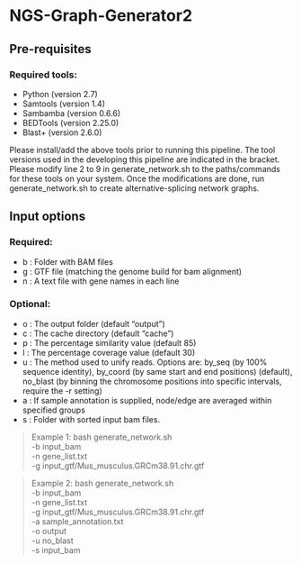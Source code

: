 # NGS-Graph-Generator2
## Pre-requisites
### Required tools:
- Python (version 2.7)
- Samtools (version 1.4)
- Sambamba (version 0.6.6)
- BEDTools (version 2.25.0)
- Blast+ (version 2.6.0)

Please install/add the above tools prior to running this pipeline. The tool versions used in the developing this pipeline are indicated in the bracket. Please modify line 2 to 9 in generate_network.sh to the paths/commands for these tools on your system. Once the modifications are done, run generate_network.sh to create alternative-splicing network graphs.

## Input options
### Required:
- b	: 	Folder with BAM files 
- g	: 	GTF file (matching the genome build for bam alignment)
- n 	: 	A text file with gene names in each line

### Optional:
- o	: 	The output folder (default “output”)
- c	: 	The cache directory (default “cache”)
- p	: 	The percentage similarity value (default 85) 
- l	: 	The percentage coverage value (default 30)
- u	:	The method used to unify reads. Options are: by_seq (by 100% sequence identity), by_coord (by same start and end positions) (default), no_blast (by binning the chromosome positions into specific intervals, require the -r setting)
- a 	:	If sample annotation is supplied, node/edge are averaged within specified groups 
- s 	:	Folder with sorted input bam files. 


> Example 1:
> bash generate_network.sh \
> -b input_bam \
> -n gene_list.txt \
> -g input_gtf/Mus_musculus.GRCm38.91.chr.gtf 

> Example 2:
> bash generate_network.sh \
> -b input_bam \
> -n gene_list.txt \
> -g input_gtf/Mus_musculus.GRCm38.91.chr.gtf \
> -a sample_annotation.txt \
> -o output \
> -u no_blast \
> -s input_bam
